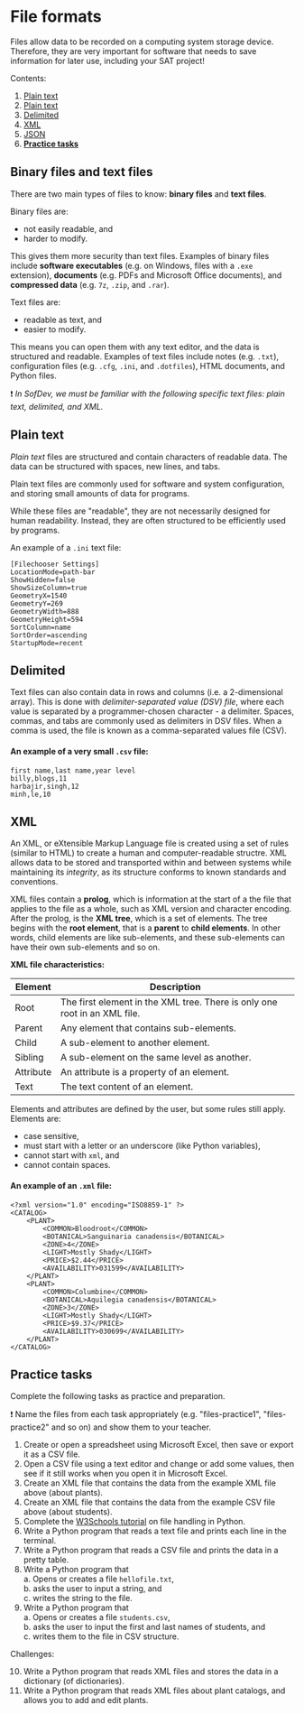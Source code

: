 # File formats

Files allow data to be recorded on a computing system storage device. Therefore, they are very important for software that needs to save information for later use, including 
your SAT project!

Contents:

1. [Plain text](#plain-text)
1. [Plain text](#plain-text)
1. [Delimited](#delimited)
1. [XML](#xml)
1. [JSON](#json)
1. **[Practice tasks](#practice-tasks)**

## Binary files and text files

There are two main types of files to know: **binary files** and **text files**.

Binary files are:

* not easily readable, and
* harder to modify.

This gives them more security than text files. Examples of binary files include **software executables** (e.g. on Windows, files with a `.exe` extension), **documents** (e.g. PDFs and Microsoft Office documents), and **compressed data** (e.g. `7z`, `.zip`, and `.rar`).

Text files are:
* readable as text, and
* easier to modify.

This means you can open them with any text editor, and the data is structured and readable. Examples of text files include notes (e.g. `.txt`), configuration files (e.g. `.cfg`, `.ini`, and `.dotfiles`), HTML documents, and Python files.

❗️ _In SofDev, we must be familiar with the following specific text files: plain text, delimited, and XML._

## Plain text

_Plain text_ files are structured and contain characters of readable data. The data can be structured with spaces, new lines, and tabs.

Plain text files are commonly used for software and system configuration, and storing small amounts of data for programs.

While these files are "readable", they are not necessarily designed for human readability. Instead, they are often structured to be efficiently used by programs.

An example of a `.ini` text file:

```
[Filechooser Settings]
LocationMode=path-bar
ShowHidden=false
ShowSizeColumn=true
GeometryX=1540
GeometryY=269
GeometryWidth=888
GeometryHeight=594
SortColumn=name
SortOrder=ascending
StartupMode=recent
```

## Delimited

Text files can also contain data in rows and columns (i.e. a 2-dimensional array). This is done with _delimiter-separated value (DSV) file_, where each value is separated by a programmer-chosen character - a delimiter. Spaces, commas, and tabs are commonly used as delimiters in DSV files. When a comma is used, the file is known as a comma-separated values file (CSV).

#### An example of a very small `.csv` file:

```
first name,last name,year level
billy,blogs,11
harbajir,singh,12
minh,le,10
```

## XML

An XML, or eXtensible Markup Language file is created using a set of rules (similar to HTML) to create a human and computer-readable structre. XML allows data to be stored and transported within and between systems while maintaining its _integrity_, as its structure conforms to known standards and conventions.

XML files contain a **prolog**, which is information at the start of a the file that applies to the file as a whole, such as XML version and character encoding. After the prolog, is the **XML tree**, which is a set of elements. The tree begins with the **root element**, that is a **parent** to **child elements**. In other words, child elements are like sub-elements, and these sub-elements can have their own sub-elements and so on.

**XML file characteristics:**

| Element | Description |
| --- | --- |
| Root | The first element in the XML tree. There is only one root in an XML file. |
| Parent | Any element that contains sub-elements. |
| Child | A sub-element to another element. |
| Sibling | A sub-element on the same level as another. |
| Attribute | An attribute is a property of an element. |
| Text | The text content of an element. |

Elements and attributes are defined by the user, but some rules still apply. Elements are:

* case sensitive,
* must start with a letter or an underscore (like Python variables),
* cannot start with `xml`, and
* cannot contain spaces.

#### An example of an `.xml` file:

```
<?xml version="1.0" encoding="ISO8859-1" ?>
<CATALOG>
    <PLANT>
        <COMMON>Bloodroot</COMMON>
        <BOTANICAL>Sanguinaria canadensis</BOTANICAL>
        <ZONE>4</ZONE>
        <LIGHT>Mostly Shady</LIGHT>
        <PRICE>$2.44</PRICE>
        <AVAILABILITY>031599</AVAILABILITY>
    </PLANT>
    <PLANT>
        <COMMON>Columbine</COMMON>
        <BOTANICAL>Aquilegia canadensis</BOTANICAL>
        <ZONE>3</ZONE>
        <LIGHT>Mostly Shady</LIGHT>
        <PRICE>$9.37</PRICE>
        <AVAILABILITY>030699</AVAILABILITY>
    </PLANT>
</CATALOG>
```

## Practice tasks

Complete the following tasks as practice and preparation.

❗️ Name the files from each task appropriately (e.g. "files-practice1", "files-practice2" and so on) and show them to your teacher.

1. Create or open a spreadsheet using Microsoft Excel, then save or export it as a CSV file.
2. Open a CSV file using a text editor and change or add some values, then see if it still works when you open it in Microsoft Excel.
3. Create an XML file that contains the data from the example XML file above (about plants).
4. Create an XML file that contains the data from the example CSV file above (about students).
5. Complete the [W3Schools tutorial](https://www.w3schools.com/python/python_file_handling.asp) on file handling in Python.
6. Write a Python program that reads a text file and prints each line in the terminal.
7. Write a Python program that reads a CSV file and prints the data in a pretty table.
8. Write a Python program that  
a. Opens or creates a file `hellofile.txt`,  
b. asks the user to input a string, and  
c. writes the string to the file.
9. Write a Python program that  
a. Opens or creates a file `students.csv`,  
b. asks the user to input the first and last names of students, and  
c. writes them to the file in CSV structure.

Challenges:

10. Write a Python program that reads XML files and stores the data in a dictionary (of dictionaries).
11. Write a Python program that reads XML files about plant catalogs, and allows you to add and edit plants.
